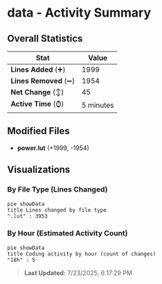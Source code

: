 # data - Activity Summary 

## Overall Statistics

| Stat                   | Value                                                             |
| ---------------------- | ----------------------------------------------------------------- |
| **Lines Added** (➕)   | 1999                                          |
| **Lines Removed** (➖) | 1954                                        |
| **Net Change** (↕)    | 45                |
| **Active Time** (⌚)   | 5 minutes |


## Modified Files
- **power.lut** (+1999, -1954)

## Visualizations

### By File Type (Lines Changed)

```mermaid
pie showData
title Lines changed by file type
".lut" : 3953
```

### By Hour (Estimated Activity Count)

```mermaid
pie showData
title Coding activity by hour (count of changes)
"18h" : 5
```


> **Last Updated:** 7/23/2025, 6:17:29 PM